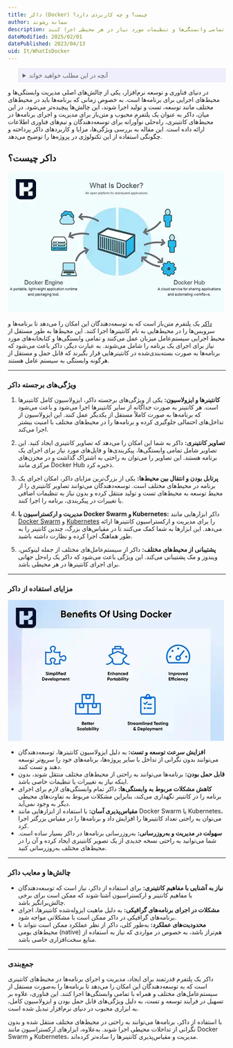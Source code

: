 ```yaml
---
title: داکر (Docker) چیست؟ و چه کاربردی دارد؟
author: سمانه رشوند
description: داکر یک پلتفرم متن‌باز برای مدیریت و اجرای برنامه‌ها در محیط‌های کانتینری است که به توسعه‌دهندگان امکان می‌دهد برنامه‌ها را با تمامی وابستگی‌ها و تنظیمات مورد نیاز در هر محیطی اجرا کنند.
dateModified: 2025/02/01
datePublished: 2023/04/13
uid: It/WhatIsDocker
---
```


<blockquote style="background-color:#eeeefc; padding:0.5rem">
<details>
  <summary>آنچه در این مطلب خواهید خواند</summary>
  <ul>
    <li>داکر چیست؟</li>
    <li>ویژگی‌های برجسته داکر</li>
    <li>مزایای استفاده از داکر</li>
    <li>چالش‌ها و معایب داکر</li>
  </ul>
</details>
</blockquote>

در دنیای فناوری و توسعه نرم‌افزار، یکی از چالش‌های اصلی مدیریت وابستگی‌ها و محیط‌های اجرایی برای برنامه‌ها است. به خصوص زمانی که برنامه‌ها باید در محیط‌های مختلف مانند توسعه، تست و تولید اجرا شوند، این چالش‌ها پیچیده‌تر می‌شود. در این میان، داکر به عنوان یک پلتفرم محبوب و متن‌باز برای مدیریت و اجرای برنامه‌ها در محیط‌های کانتینری، راه‌حلی نوآورانه برای توسعه‌دهندگان و تیم‌های فناوری اطلاعات ارائه داده است. این مقاله به بررسی ویژگی‌ها، مزایا و کاربردهای داکر پرداخته و چگونگی استفاده از این تکنولوژی در پروژه‌ها را توضیح می‌دهد.

## داکر چیست؟

![داکر چیست؟](./Images/WhatIsDocker.webp)

<a href="https://www.docker.com/" target="_blank">داکر</a> یک پلتفرم متن‌باز است که به توسعه‌دهندگان این امکان را می‌دهد تا برنامه‌ها و سرویس‌ها را در محیط‌هایی به نام کانتینرها اجرا کنند. این محیط‌ها به طور مستقل از محیط اجرایی سیستم‌عامل میزبان عمل می‌کنند و تمامی وابستگی‌ها و کتابخانه‌های مورد نیاز برای اجرای یک برنامه را شامل می‌شوند. به عبارت دیگر، داکر باعث می‌شود که برنامه‌ها به صورت بسته‌بندی‌شده در کانتینرهایی قرار بگیرند که قابل حمل و مستقل از هرگونه وابستگی به سیستم عامل هستند.

---

### ویژگی‌های برجسته داکر

1. **کانتینرها و ایزولاسیون:**
   یکی از ویژگی‌های برجسته داکر، ایزولاسیون کامل کانتینرها است. هر کانتینر به صورت جداگانه از سایر کانتینرها اجرا می‌شود و باعث می‌شود که برنامه‌ها به صورت کاملاً مستقل از یکدیگر عمل کنند. این ایزولاسیون از تداخل‌های احتمالی جلوگیری کرده و برنامه‌ها را در محیط‌های مختلف با امنیت بیشتر اجرا می‌کند.

2. **تصاویر کانتینری:**
   داکر به شما این امکان را می‌دهد که تصاویر کانتینری ایجاد کنید. این تصاویر شامل تمامی وابستگی‌ها، پیکربندی‌ها و فایل‌های مورد نیاز برای اجرای یک برنامه هستند. این تصاویر را می‌توان به راحتی به اشتراک گذاشت و در مخزن‌های مرکزی مانند Docker Hub ذخیره کرد.

3. **پرتابل بودن و انتقال بین محیط‌ها:**
   یکی از بزرگ‌ترین مزایای داکر، امکان اجرای یک برنامه در محیط‌های مختلف است. توسعه‌دهندگان می‌توانند تصاویر کانتینری را از محیط توسعه به محیط‌های تست و تولید منتقل کرده و بدون نیاز به تنظیمات اضافی یا تغییرات در پیکربندی، برنامه را اجرا کنند.

4. **مدیریت و ارکستراسیون با Docker Swarm و Kubernetes:**
   داکر ابزارهایی مانند <a href="https://www.hooshkar.com/Wiki/InformationTechnology/WhatIsDockerSwarm" target="_blank">Docker Swarm</a> و <a href="https://www.hooshkar.com/Wiki/InformationTechnology/WhatIsKubernetes" target="_blank">Kubernetes</a> را برای مدیریت و ارکستراسیون کانتینرها ارائه می‌دهد. این ابزارها به شما کمک می‌کنند تا در مقیاس‌های بزرگ، چندین کانتینر را به طور هماهنگ اجرا کرده و نظارت داشته باشید.

5. **پشتیبانی از محیط‌های مختلف:**
   داکر از سیستم‌عامل‌های مختلف از جمله لینوکس، ویندوز و مک پشتیبانی می‌کند. این ویژگی باعث می‌شود که داکر یک راه‌حل جهانی برای اجرای کانتینرها در هر محیطی باشد.

---

### مزایای استفاده از داکر

![مزایای استفاده از داکر](./Images/BenefitsOfusingDocker.webp)

- **افزایش سرعت توسعه و تست:** به دلیل ایزولاسیون کانتینرها، توسعه‌دهندگان می‌توانند بدون نگرانی از تداخل با سایر پروژه‌ها، برنامه‌های خود را سریع‌تر توسعه دهند و تست کنند.
- **قابل حمل بودن:** برنامه‌ها می‌توانند به راحتی از محیط‌های مختلف منتقل شوند، بدون اینکه نیاز به تغییرات یا تنظیمات خاصی باشد.
- **کاهش مشکلات مربوط به وابستگی‌ها:** داکر تمام وابستگی‌های لازم برای اجرای برنامه را در کانتینر نگهداری می‌کند، بنابراین مشکلات مربوط به تفاوت‌های محیطی دیگر به وجود نمی‌آید.
- **مقیاس‌پذیری آسان:** با استفاده از ابزارهایی مانند Docker Swarm یا Kubernetes، می‌توان به راحتی تعداد کانتینرها را افزایش داد و برنامه‌ها را در مقیاس بزرگتر اجرا کرد.
- **سهولت در مدیریت و به‌روزرسانی:** به‌روزرسانی برنامه‌ها در داکر بسیار ساده است. شما می‌توانید به راحتی نسخه جدیدی از یک تصویر کانتینری ایجاد کرده و آن را در محیط‌های مختلف به‌روزرسانی کنید.

---

### چالش‌ها و معایب داکر

- **نیاز به آشنایی با مفاهیم کانتینری:** برای استفاده از داکر، نیاز است که توسعه‌دهندگان با مفاهیم کانتینر و ارکستراسیون آشنا شوند که ممکن است برای برخی چالش‌برانگیز باشد.
- **مشکلات در اجرای برنامه‌های گرافیکی:** به دلیل ماهیت ایزوله‌شده کانتینرها، اجرای برنامه‌های گرافیکی در داکر ممکن است با مشکلاتی مواجه شود.
- **محدودیت‌های عملکرد:** به‌طور کلی، داکر از نظر عملکرد ممکن است نتواند با محیط‌های بومی (native) هم‌تراز باشد، به خصوص در مواردی که نیاز به استفاده از منابع سخت‌افزاری خاصی باشد.

---

### جمع‌بندی

داکر یک پلتفرم قدرتمند برای ایجاد، مدیریت و اجرای برنامه‌ها در محیط‌های کانتینری است که به توسعه‌دهندگان این امکان را می‌دهد تا برنامه‌ها را به‌صورت مستقل از سیستم‌عامل‌های مختلف و همراه با تمامی وابستگی‌ها اجرا کنند. این فناوری، علاوه بر تسهیل در فرآیند توسعه و تست، به دلیل ویژگی‌های قابل حمل بودن و ایزولاسیون کامل، به ابزاری محبوب در دنیای نرم‌افزار تبدیل شده است.

با استفاده از داکر، برنامه‌ها می‌توانند به راحتی در محیط‌های مختلف منتقل شده و بدون نگرانی از تداخلات محیطی اجرا شوند. به‌علاوه، ابزارهای ارکستراسیون مانند Docker Swarm و Kubernetes، مدیریت و مقیاس‌پذیری کانتینرها را ساده‌تر کرده‌اند.